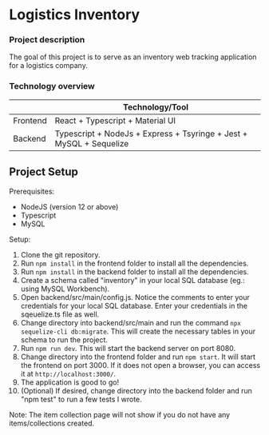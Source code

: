 # Logistics Inventory

### Project description
The goal of this project is to serve as an inventory web tracking application for a logistics company.

### Technology overview
|                          | Technology/Tool                                                                                                                                                                                                                                                                                                                       
| ------------------------ | ------------------------ 
| Frontend                 | React + Typescript + Material UI
| Backend                  | Typescript + NodeJs + Express + Tsyringe + Jest + MySQL + Sequelize

## Project Setup

Prerequisites:

- NodeJS (version 12 or above)
- Typescript
- MySQL

Setup:
1. Clone the git repository.
2. Run `npm install` in the frontend folder to install all the dependencies.
3. Run `npm install` in the backend folder to install all the dependencies.
4. Create a schema called "inventory" in your local SQL database (eg.: using MySQL Workbench).
5. Open backend/src/main/config.js. Notice the comments to enter your credentials for your local SQL database. Enter your credentials in the sqeuelize.ts file as well.
6. Change directory into backend/src/main and run the command `npx sequelize-cli db:migrate`. This will create the necessary tables in your schema to run the project.
7. Run `npm run dev`. This will start the backend server on port 8080.
8. Change directory into the frontend folder and run `npm start`. It will start the frontend on port 3000. If it does not open a browser, you can access it at `http://localhost:3000/`.
9. The application is good to go!
10. (Optional) If desired, change directory into the backend folder and run "npm test" to run a few tests I wrote.

Note: The item collection page will not show if you do not have any items/collections created.
